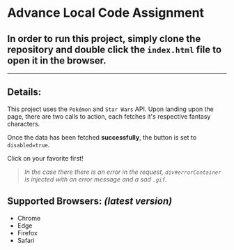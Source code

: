 # Advance Local Code Assignment

## In order to run this project, simply clone the repository and double click the `index.html` file to open it in the browser.

___

## **Details**:

This project uses the `Pokémon` and `Star Wars` API. Upon landing upon the page, there are two calls to action, each fetches it's respective fantasy characters.

Once the data has been fetched **successfully**, the button is set to  `disabled=true`.

Click on your favorite first!

> _In the case there there is an error in the request, `div#errorContainer` is injected with an error message and a sad `.gif`._

## **Supported Browsers:** _(latest version)_
* Chrome
* Edge
* Firefox
* Safari